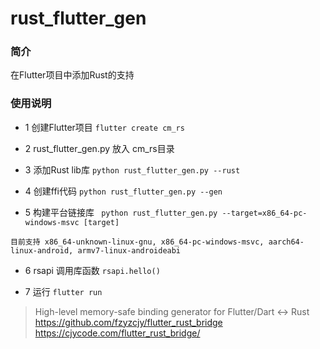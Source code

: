 # rust_flutter_gen

### 简介
在Flutter项目中添加Rust的支持

### 使用说明

* 1 创建Flutter项目 ``` flutter create cm_rs ```

* 2 rust_flutter_gen.py 放入 cm_rs目录

* 3 添加Rust lib库 ``` python rust_flutter_gen.py --rust ```

* 4 创建ffi代码 ``` python rust_flutter_gen.py --gen ```

* 5 构建平台链接库 ``` python rust_flutter_gen.py --target=x86_64-pc-windows-msvc [target]```

``` 目前支持 x86_64-unknown-linux-gnu, x86_64-pc-windows-msvc, aarch64-linux-android, armv7-linux-androideabi ```

* 6 rsapi 调用库函数 ``` rsapi.hello() ```


* 7 运行 ``` flutter run ```






> High-level memory-safe binding generator for Flutter/Dart <-> Rust   
> https://github.com/fzyzcjy/flutter_rust_bridge  
> https://cjycode.com/flutter_rust_bridge/